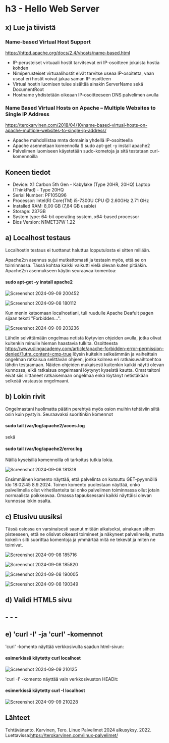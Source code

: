 # h3 - Hello Web Server

## x) Lue ja tiivistä

### Name-based Virtual Host Support 
https://httpd.apache.org/docs/2.4/vhosts/name-based.html

- IP-perusteiset virtuaali hostit tarvitsevat eri IP-osoitteen jokaista hostia kohden
- Nimiperusteiset virtuaalihostit eivät tarvitse useaa IP-osoitetta, vaan useat eri hostit voivat jakaa saman IP-osoitteen
- Virtual hostin luomisen tulee sisältää ainakin ServerName sekä DocumentRoot
- Hostname yhdistetään oikeaan IP-osoitteeseen DNS palvelimen avulla

###  Name Based Virtual Hosts on Apache – Multiple Websites to Single IP Address
https://terokarvinen.com/2018/04/10/name-based-virtual-hosts-on-apache-multiple-websites-to-single-ip-address/

- Apache mahdollistaa mnta domainia yhdellä IP-osoitteella
- Apache asennetaan komennolla $ sudo apt-get -y install apache2
- Palvelimen luomiseen käyetetään sudo-kometoja ja sitä testataan curl-komennoilla

## Koneen tiedot
- Device: X1 Carbon 5th Gen - Kabylake (Type 20HR, 20HQ) Laptop (ThinkPad) - Type 20HQ
- Serial Number: PF105Q96
- Processor:	Intel(R) Core(TM) i5-7300U CPU @ 2.60GHz   2.71 GHz
- Installed RAM:	8,00 GB (7,84 GB usable)
- Storage: 237GB
- System type:	64-bit operating system, x64-based processor
- Bios Version: N1MET37W 1.22

## a) Localhost testaus

Localhostin testaus ei tuottanut haluttua lopputulosta ei sitten millään. 

Apache2:n asennus sujui mutkattomasti ja testasin myös, että se on toiminnassa. Tässä kohtaa kaikki vaikutti vielä olevan kuten pitääkin. Apache2:n asennukseen käytin seuraavaa komentoa:

#### sudo apt-get -y install apache2

![Screenshot 2024-09-09 200452](https://github.com/user-attachments/assets/a9f503af-6a3c-40b6-a044-bffb943d6cea)

![Screenshot 2024-09-08 180112](https://github.com/user-attachments/assets/b1690df8-a551-4209-9754-6ae45f99336d)

Kun menin katsomaan localhostiani, tuli ruudulle Apache Deafult pagen sijaan teksti "Forbidden...". 

![Screenshot 2024-09-09 203236](https://github.com/user-attachments/assets/41489ab5-a9d8-4b60-8d08-749eb7345101)

Lähdin selvittämään ongelmaa netistä löytyvien ohjeiden avulla, jotka olivat kuitenkin minulle hieman haastavia tulkita. Osoitteesta https://www.slingacademy.com/article/apache-forbidden-error-permission-denied/?utm_content=cmp-true löysin kuitekin selkeämmän ja vaiheittain ongelman ratkaisua selittävän ohjeen, jonka kolmea eri ratkaisuvaihtoehtoa lähdin testaamaan. Näiden ohjeiden mukaisesti kuitenkin kaikki näytti olevan kunnossa, eikä ratkaisua ongelmaani löytynyt kyseistä kautta.
Omat taitoni eivät siis riittäneet ratkaisemaan ongelmaa enkä löytänyt netistäkään selkeää vastausta ongelmaani. 

## b) Lokin rivit

Ongelmastani huolimatta päätin perehtyä myös osion muihin tehtäviin siltä osin kuin pystyin. Seuraavaksi suoritinkin komennot
#### sudo tail /var/log/apache2/acces.log
sekä
#### sudo tail /var/log/apache2/error.log

Näillä kyseisillä komennoilla oli tarkoitus tutkia lokia. 

![Screenshot 2024-09-08 181318](https://github.com/user-attachments/assets/2c267103-fe55-4ee4-993d-40df5157de97)

Ensimmäinen komento näyttää, että palvelinta on kutsuttu GET-pyynnöllä klo 18:02:45 8.9.2024.
Toinen komento puolestaan näyttää, onko palvelimella ollut virhetilanteita tai onko palvelimen toiminnassa ollut jotain normaalista poikkeavaa. Omassa tapauksessani kaikki näyttäisi olevan kunnossa lokin osalta.

## c) Etusivu uusiksi

Tässä osiossa en varsinaisesti saanut mitään aikaiseksi, ainakaan siihen pisteeseen, että ne olisivat oikeasti toimineet ja näkyneet palvelimella, mutta kokeilin silti suorittaa komentoja ja ymmärtää mitä ne tekevät ja miten ne toimivat.

![Screenshot 2024-09-08 185716](https://github.com/user-attachments/assets/73a8e652-10d9-4f29-83ee-1909857c0aa7)

![Screenshot 2024-09-08 185820](https://github.com/user-attachments/assets/804ecdc5-78e8-4af3-8288-be322087eea2)

![Screenshot 2024-09-08 190005](https://github.com/user-attachments/assets/d65196ca-3ff3-45ba-8d6d-f806fff79bd3)

![Screenshot 2024-09-08 190349](https://github.com/user-attachments/assets/e7c42e3d-da28-4934-b542-8f1f7cc9e927)

## d) Validi HTML5 sivu

## - - -

## e) 'curl -I' -ja 'curl' -komennot

'curl' -komento näyttää verkkosivulta saadun html-sivun:
#### esimerkissä käytetty curl localhost

![Screenshot 2024-09-09 210125](https://github.com/user-attachments/assets/f2709334-652e-4810-81b6-b59b9cfab0e8)

'curl -I' -komento näyttää vain verkkosivuston HEADit:
#### esimerkissä käytetty curl -I localhost

![Screenshot 2024-09-09 210228](https://github.com/user-attachments/assets/e241c691-c0d0-4a02-b82c-4b7d6f356fcc)

## Lähteet
Tehtävänanto. Karvinen, Tero. Linux Palvelimet 2024 alkusyksy. 2022. Luettavissa:https://terokarvinen.com/linux-palvelimet/ 
